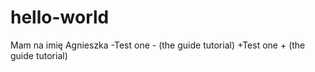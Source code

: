 # hello-world
Mam na imię Agnieszka 
-Test one - (the guide tutorial)
+Test one + (the guide tutorial)
